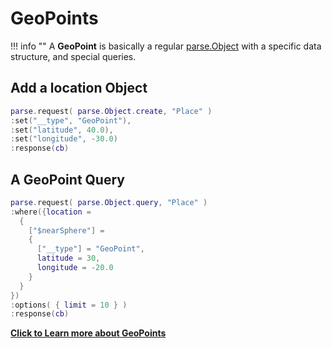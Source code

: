 # GeoPoints

!!! info ""
  A __GeoPoint__ is basically a regular [parse.Object](API_Objects) with a specific data structure, and special queries.
  
## Add a location Object
  
```lua
parse.request( parse.Object.create, "Place" )
:set("__type", "GeoPoint"),
:set("latitude", 40.0),
:set("longitude", -30.0)
:response(cb)
```
  
## A GeoPoint Query
  
```lua
parse.request( parse.Object.query, "Place" )
:where({location =
  {
    ["$nearSphere"] =
    {
      ["__type"] = "GeoPoint",
      latitude = 30,
      longitude = -20.0
    }
  }
})
:options( { limit = 10 } )
:response(cb)
```
  
__[Click to Learn more about GeoPoints](https://www.parse.com/docs/rest/guide#geopoints)__
